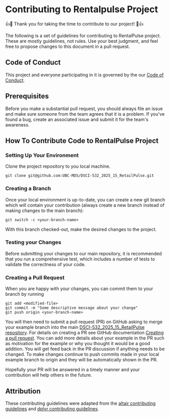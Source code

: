 # Contributing to Rentalpulse Project

👍🎉 Thank you for taking the time to contribute to our project! 🎉👍

The following is a set of guidelines for contributing to RentalPulse project. These are mostly guidelines, not rules. Use your best judgment, and feel free to propose changes to this document in a pull request.

## Code of Conduct

This project and everyone participating in it is governed by the our [Code of Conduct](https://github.com/UBC-MDS/DSCI-532_2025_15_RetailPulse/blob/main/CODE_OF_CONDUCT.md).

## Prerequisites

Before you make a substantial pull request, you should always file an issue and make sure someone from the team agrees that it is a problem. If you've found a bug, create an associated issue and submit it for the team's awareness.

## How To Contribute Code to RentalPulse Project

### Setting Up Your Environment

Clone the project repository to you local machine. 
```
git clone git@github.com:UBC-MDS/DSCI-532_2025_15_RetailPulse.git
```

### Creating a Branch

Once your local environment is up-to-date, you can create a new git branch which will contain your contribution (always create a new branch instead of making changes to the main branch):

```
git switch -c <your-branch-name>
```

With this branch checked-out, make the desired changes to the project.

### Testing your Changes

Before submitting your changes to our main repository, it is recommended that you run a comprehensive test, which includes a number of tests to validate the correctness of your code.

### Creating a Pull Request

When you are happy with your changes, you can commit them to your branch by running
```
git add <modified-file>
git commit -m "Some descriptive message about your change"
git push origin <your-branch-name>
```

You will then need to submit a pull request (PR) on GitHub asking to merge your example branch into the main [DSCI-532_2025_15_RetailPulse repository](https://github.com/UBC-MDS/DSCI-532_2025_15_RetailPulse). For details on creating a PR see GitHub documentation [Creating a pull request](https://help.github.com/en/articles/creating-a-pull-request). You can add more details about your example in the PR such as motivation for the example or why you thought it would be a good addition. You will get feed back in the PR discussion if anything needs to be changed. To make changes continue to push commits made in your local example branch to origin and they will be automatically shown in the PR.

Hopefully your PR will be answered in a timely manner and your contribution will help others in the future.


## Attribution

These contributing guidelines were adapted from the [altair contributing guidelines](https://github.com/vega/altair/blob/main/CONTRIBUTING.md) and [dplyr contributing guidelines](https://github.com/tidyverse/dplyr/blob/master/.github/CONTRIBUTING.md).
